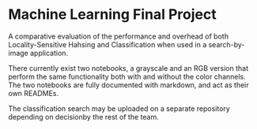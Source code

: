 # Machine Learning Final Project

A comparative evaluation of the performance and overhead of both Locality-Sensitive Hahsing and Classification when used in a search-by-image application.

There currently exist two notebooks, a grayscale and an RGB version that perform the same functionality both with and without the color channels. The two notebooks are fully documented with markdown, and act as their own READMEs.

The classification search may be uploaded on a separate repository depending on decisionby the rest of the team.